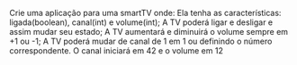 Crie uma aplicação para uma smartTV onde:
Ela tenha as características: ligada(boolean), canal(int) e volume(int);
A TV poderá ligar e desligar e assim mudar seu estado;
A TV aumentará e diminuirá o volume sempre em +1 ou -1;
A TV poderá mudar de canal de 1 em 1 ou definindo o número correspondente.
O canal iniciará em 42 e o volume em 12
